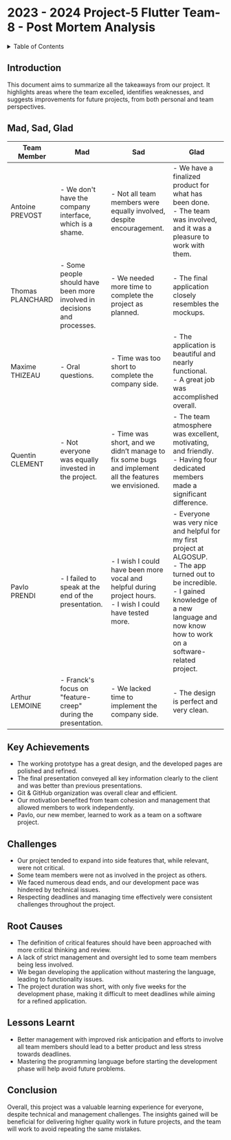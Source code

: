 # 2023 - 2024 Project-5 Flutter Team-8 - Post Mortem Analysis

<details>
<summary>Table of Contents</summary>

- [2023 - 2024 Project-5 Flutter Team-8 - Post Mortem Analysis](#2023---2024-project-5-flutter-team-8---post-mortem-analysis)
  - [Introduction](#introduction)
  - [Mad, Sad, Glad](#mad-sad-glad)
  - [Key Achievements](#key-achievements)
  - [Challenges](#challenges)
  - [Root Causes](#root-causes)
  - [Lessons Learnt](#lessons-learnt)
  - [Conclusion](#conclusion)

</details>

## Introduction

This document aims to summarize all the takeaways from our project. It highlights areas where the team excelled, identifies weaknesses, and suggests improvements for future projects, from both personal and team perspectives.

## Mad, Sad, Glad

| Team Member      | Mad                                                                      | Sad                                                                                                           | Glad                                                                                                                                                                                                              |
| ---------------- | ------------------------------------------------------------------------ | ------------------------------------------------------------------------------------------------------------- | ----------------------------------------------------------------------------------------------------------------------------------------------------------------------------------------------------------------- |
| Antoine PREVOST  | - We don't have the company interface, which is a shame.                 | - Not all team members were equally involved, despite encouragement.                                          | - We have a finalized product for what has been done.<br>- The team was involved, and it was a pleasure to work with them.                                                                                        |
| Thomas PLANCHARD | - Some people should have been more involved in decisions and processes. | - We needed more time to complete the project as planned.                                                     | - The final application closely resembles the mockups.                                                                                                                                                            |
| Maxime THIZEAU   | - Oral questions.                                                        | - Time was too short to complete the company side.                                                            | - The application is beautiful and nearly functional.<br>- A great job was accomplished overall.                                                                                                                  |
| Quentin CLEMENT  | - Not everyone was equally invested in the project.                      | - Time was short, and we didn’t manage to fix some bugs and implement all the features we envisioned.         | - The team atmosphere was excellent, motivating, and friendly.<br>- Having four dedicated members made a significant difference.                                                                                  |
| Pavlo PRENDI     | - I failed to speak at the end of the presentation.                      | - I wish I could have been more vocal and helpful during project hours.<br>- I wish I could have tested more. | - Everyone was very nice and helpful for my first project at ALGOSUP.<br>- The app turned out to be incredible.<br>- I gained knowledge of a new language and now know how to work on a software-related project. |
| Arthur LEMOINE   | - Franck's focus on "feature-creep" during the presentation.             | - We lacked time to implement the company side.                                                               | - The design is perfect and very clean.                                                                                                                                                                           |

## Key Achievements

- The working prototype has a great design, and the developed pages are polished and refined.
- The final presentation conveyed all key information clearly to the client and was better than previous presentations.
- Git & GitHub organization was overall clear and efficient.
- Our motivation benefited from team cohesion and management that allowed members to work independently.
- Pavlo, our new member, learned to work as a team on a software project.

## Challenges

- Our project tended to expand into side features that, while relevant, were not critical.
- Some team members were not as involved in the project as others.
- We faced numerous dead ends, and our development pace was hindered by technical issues.
- Respecting deadlines and managing time effectively were consistent challenges throughout the project.

## Root Causes

- The definition of critical features should have been approached with more critical thinking and review.
- A lack of strict management and oversight led to some team members being less involved.
- We began developing the application without mastering the language, leading to functionality issues.
- The project duration was short, with only five weeks for the development phase, making it difficult to meet deadlines while aiming for a refined application.

## Lessons Learnt

- Better management with improved risk anticipation and efforts to involve all team members should lead to a better product and less stress towards deadlines.
- Mastering the programming language before starting the development phase will help avoid future problems.

## Conclusion

Overall, this project was a valuable learning experience for everyone, despite technical and management challenges. The insights gained will be beneficial for delivering higher quality work in future projects, and the team will work to avoid repeating the same mistakes.
